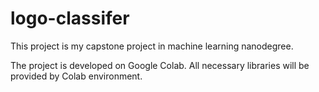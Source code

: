# logo-classifer

This project is my capstone project in machine learning nanodegree.

The project is developed on Google Colab. All necessary libraries will be provided by Colab environment. 
